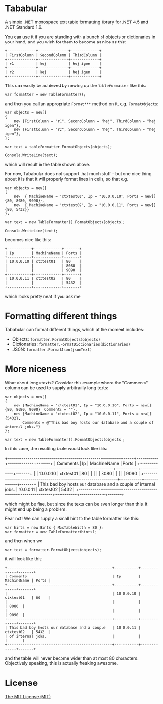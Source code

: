 # Tababular

A simple .NET monospace text table formatting library for .NET 4.5 and .NET Standard 1.6.

You can use it if you are standing with a bunch of objects or dictionaries in your hand, and you
wish for them to become as nice as this:

	+-------------+--------------+-------------+
	| FirstColumn | SecondColumn | ThirdColumn |
	+-------------+--------------+-------------+
	| r1          | hej          | hej igen    |
	+-------------+--------------+-------------+
	| r2          | hej          | hej igen    |
	+-------------+--------------+-------------+

This can easily be achieved by newing up the `TableFormatter` like this:

	var formatter = new TableFormatter();

and then you call an appropriate `Format***` method on it, e.g. `FormatObjects`:

	var objects = new[]
	{
		new {FirstColumn = "r1", SecondColumn = "hej", ThirdColumn = "hej igen"},
		new {FirstColumn = "r2", SecondColumn = "hej", ThirdColumn = "hej igen"},
	};

	var text = tableFormatter.FormatObjects(objects);

	Console.WriteLine(text);

which will result in the table shown above.

For now, Tababular does not support that much stuff - but one nice thing about it is that
it will properly format lines in cells, so that e.g.

	var objects = new[]
	{
		new  { MachineName = "ctxtest01", Ip = "10.0.0.10", Ports = new[] {80, 8080, 9090}},
		new  { MachineName = "ctxtest02", Ip = "10.0.0.11", Ports = new[] {80, 5432}}
	};

	var text = new TableFormatter().FormatObjects(objects);

	Console.WriteLine(text);

becomes nice like this:

	+-----------+-------------+-------+
	| Ip        | MachineName | Ports |
	+-----------+-------------+-------+
	| 10.0.0.10 | ctxtest01   | 80    |
	|           |             | 8080  |
	|           |             | 9090  |
	+-----------+-------------+-------+
	| 10.0.0.11 | ctxtest02   | 80    |
	|           |             | 5432  |
	+-----------+-------------+-------+

which looks pretty neat if you ask me.

# Formatting different things

Tababular can format different things, which at the moment includes:

* Objects: `formatter.FormatObjects(objects)`
* Dictionaries: `formatter.FormatDictionaries(dictionaries)`
* JSON: `formatter.FormatJson(jsonText)`

# More niceness

What about longs texts? Consider this example where the "Comments" column can be used to supply arbitrarily long texts:

	var objects = new[]
	{
		new {MachineName = "ctxtest01", Ip = "10.0.0.10", Ports = new[] {80, 8080, 9090}, Comments = ""},
		new {MachineName = "ctxtest02", Ip = "10.0.0.11", Ports = new[] {5432},
			Comments = @"This bad boy hosts our database and a couple of internal jobs."}
	};

	var text = new TableFormatter().FormatObjects(objects);

In this case, the resulting table would look like this:

+----------------------------------------------------------------+-----------+-------------+-------+
| Comments                                                       | Ip        | MachineName | Ports |
+----------------------------------------------------------------+-----------+-------------+-------+
|                                                                | 10.0.0.10 | ctxtest01   | 80    |
|                                                                |           |             | 8080  |
|                                                                |           |             | 9090  |
+----------------------------------------------------------------+-----------+-------------+-------+
| This bad boy hosts our database and a couple of internal jobs. | 10.0.0.11 | ctxtest02   | 5432  |
+----------------------------------------------------------------+-----------+-------------+-------+

which might be fine, but since the texts can be even longer than this, it might end up being a problem.

Fear not! We can supply a small hint to the table formatter like this:

	var hints = new Hints { MaxTableWidth = 80 };
	var formatter = new TableFormatter(hints);

and then when we

	var text = formatter.FormatObjects(objects);

it will look like this:

	+------------------------------------------------+-----------+-------------+-------+
	| Comments                                       | Ip        | MachineName | Ports |
	+------------------------------------------------+-----------+-------------+-------+
	|                                                | 10.0.0.10 | ctxtest01   | 80    |
	|                                                |           |             | 8080  |
	|                                                |           |             | 9090  |
	+------------------------------------------------+-----------+-------------+-------+
	| This bad boy hosts our database and a couple   | 10.0.0.11 | ctxtest02   | 5432  |
	| of internal jobs.                              |           |             |       |
	+------------------------------------------------+-----------+-------------+-------+

and the table will never become wider than at most 80 characters. Objectively speaking, this is actually freaking awesome.

# License

[The MIT License (MIT)](http://opensource.org/licenses/MIT)